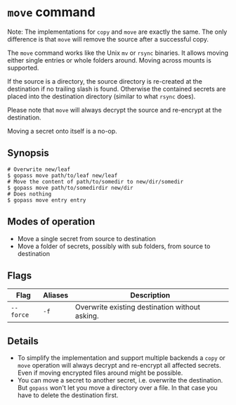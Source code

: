 # `move` command

Note: The implementations for `copy` and `move` are exactly the same. The only difference is that `move` will remove the source after a successful copy.

The `move` command works like the Unix `mv` or `rsync` binaries. It allows moving either single entries or whole folders around. Moving across mounts is supported.

If the source is a directory, the source directory is re-created at the destination if no trailing slash is found. Otherwise the contained secrets are placed into the destination directory (similar to what `rsync` does).

Please note that `move` will always decrypt the source and re-encrypt at the destination.

Moving a secret onto itself is a no-op.

## Synopsis

```
# Overwrite new/leaf
$ gopass move path/to/leaf new/leaf
# Move the content of path/to/somedir to new/dir/somedir
$ gopass move path/to/somedirdir new/dir
# Does nothing
$ gopass move entry entry
```

## Modes of operation

* Move a single secret from source to destination
* Move a folder of secrets, possibly with sub folders, from source to destination

## Flags

| Flag      | Aliases | Description                                    |
|-----------|---------|------------------------------------------------|
| `--force` | `-f`    | Overwrite existing destination without asking. |

## Details

* To simplify the implementation and support multiple backends a `copy` or `move` operation will always decrypt and re-encrypt all affected secrets. Even if moving encrypted files around might be possible.
* You can move a secret to another secret, i.e. overwrite the destination. But `gopass` won't let you move a directory over a file. In that case you have to delete the destination first.


